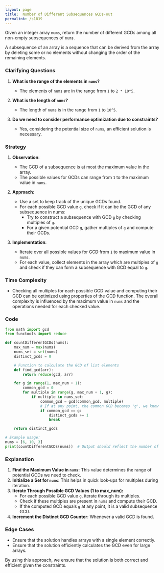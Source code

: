 ```yaml
---
layout: page
title:  Number of Different Subsequences GCDs-out
permalink: /s1819
---
```


Given an integer array `nums`, return the number of different GCDs among all non-empty subsequences of `nums`.

A subsequence of an array is a sequence that can be derived from the array by deleting some or no elements without changing the order of the remaining elements.

### Clarifying Questions

1. **What is the range of the elements in `nums`?**
   - The elements of `nums` are in the range from `1` to `2 * 10^5`.

2. **What is the length of `nums`?**
   - The length of `nums` is in the range from `1` to `10^5`.

3. **Do we need to consider performance optimization due to constraints?**
   - Yes, considering the potential size of `nums`, an efficient solution is necessary.

### Strategy

1. **Observation:**
   - The GCD of a subsequence is at most the maximum value in the array.
   - The possible values for GCDs can range from `1` to the maximum value in `nums`.

2. **Approach:**
   - Use a set to keep track of the unique GCDs found.
   - For each possible GCD value `g`, check if it can be the GCD of any subsequence in nums:
     - Try to construct a subsequence with GCD `g` by checking multiples of `g`.
     - For a given potential GCD `g`, gather multiples of `g` and compute their GCDs.

3. **Implementation:**
   - Iterate over all possible values for GCD from `1` to maximum value in `nums`.
   - For each value, collect elements in the array which are multiples of `g` and check if they can form a subsequence with GCD equal to `g`.

### Time Complexity

- Checking all multiples for each possible GCD value and computing their GCD can be optimized using properties of the GCD function. The overall complexity is influenced by the maximum value in `nums` and the operations needed for each checked value.

### Code

```python
from math import gcd
from functools import reduce

def countDifferentGCDs(nums):
    max_num = max(nums)
    nums_set = set(nums)
    distinct_gcds = 0

    # Function to calculate the GCD of list elements
    def find_gcd(arr):
        return reduce(gcd, arr)

    for g in range(1, max_num + 1):
        common_gcd = 0
        for multiple in range(g, max_num + 1, g):
            if multiple in nums_set:
                common_gcd = gcd(common_gcd, multiple)
                # If at any point, the common GCD becomes 'g', we know 'g' is achievable
                if common_gcd == g:
                    distinct_gcds += 1
                    break

    return distinct_gcds

# Example usage:
nums = [6, 10, 3]
print(countDifferentGCDs(nums))  # Output should reflect the number of unique GCDs of subsequences
```

### Explanation

1. **Find the Maximum Value in `nums`:** This value determines the range of potential GCDs we need to check.
2. **Initialize a Set for `nums`:** This helps in quick look-ups for multiples during iteration.
3. **Iterate Through Possible GCD Values (1 to max_num):** 
   - For each possible GCD value `g`, iterate through its multiples.
   - Check if these multiples are present in `nums` and compute their GCD.
   - If the computed GCD equals `g` at any point, it is a valid subsequence GCD.
4. **Increment the Distinct GCD Counter:** Whenever a valid GCD is found.

### Edge Cases

- Ensure that the solution handles arrays with a single element correctly.
- Ensure that the solution efficiently calculates the GCD even for large arrays.

By using this approach, we ensure that the solution is both correct and efficient given the constraints.